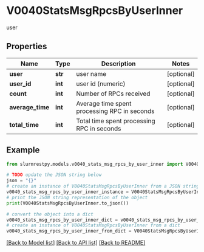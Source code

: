 # V0040StatsMsgRpcsByUserInner

user

## Properties

Name | Type | Description | Notes
------------ | ------------- | ------------- | -------------
**user** | **str** | user name | [optional]
**user_id** | **int** | user id (numeric) | [optional]
**count** | **int** | Number of RPCs received | [optional]
**average_time** | **int** | Average time spent processing RPC in seconds | [optional]
**total_time** | **int** | Total time spent processing RPC in seconds | [optional]

## Example

```python
from slurmrestpy.models.v0040_stats_msg_rpcs_by_user_inner import V0040StatsMsgRpcsByUserInner

# TODO update the JSON string below
json = "{}"
# create an instance of V0040StatsMsgRpcsByUserInner from a JSON string
v0040_stats_msg_rpcs_by_user_inner_instance = V0040StatsMsgRpcsByUserInner.from_json(json)
# print the JSON string representation of the object
print(V0040StatsMsgRpcsByUserInner.to_json())

# convert the object into a dict
v0040_stats_msg_rpcs_by_user_inner_dict = v0040_stats_msg_rpcs_by_user_inner_instance.to_dict()
# create an instance of V0040StatsMsgRpcsByUserInner from a dict
v0040_stats_msg_rpcs_by_user_inner_from_dict = V0040StatsMsgRpcsByUserInner.from_dict(v0040_stats_msg_rpcs_by_user_inner_dict)
```
[[Back to Model list]](../README.md#documentation-for-models) [[Back to API list]](../README.md#documentation-for-api-endpoints) [[Back to README]](../README.md)


